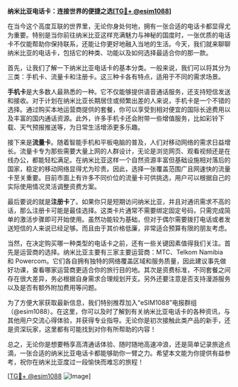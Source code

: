 **纳米比亚电话卡：连接世界的便捷之选[[TG💪+ @esim1088](https://t.me/s/esim1088)]**

在当今这个高度互联的世界里，无论你身处何地，拥有一张合适的电话卡都显得尤为重要。特别是当你前往纳米比亚这样充满魅力与神秘的国度时，一张优质的电话卡不仅能帮助你保持联系，还能让你更好地融入当地的生活。今天，我们就来聊聊纳米比亚的电话卡，包括它的种类、功能以及如何选择最适合你的那一款。

首先，让我们了解一下纳米比亚电话卡的基本分类。一般来说，我们可以将其分为三类：手机卡、流量卡和注册卡。这三种卡各有特点，适用于不同的需求场景。

**手机卡**是大多数人最熟悉的一种。它不仅能够提供语音通话服务，还支持短信发送和接收。对于计划在纳米比亚长期居住或频繁出差的人来说，手机卡是一个不错的选择。通过购买本地运营商提供的套餐，你可以享受到相对便宜的国际长途费用以及丰富的国内通话资源。此外，许多手机卡还会附带一些增值服务，比如彩铃下载、天气预报推送等，为日常生活增添更多乐趣。

接下来是**流量卡**。随着智能手机和平板电脑的普及，人们对移动网络的需求日益增长。流量卡专为那些需要大量上网的人群设计，无论是浏览网页、观看视频还是在线办公，都能轻松满足。在纳米比亚这样一个自然资源丰富但基础设施相对落后的国家，稳定的移动网络显得尤为珍贵。因此，选择一张覆盖范围广且网速快的流量卡至关重要。目前市面上有许多不同价位的流量卡可供挑选，用户可以根据自己的实际使用情况灵活调整资费方案。

最后要说的就是**注册卡**了。如果你只是短期访问纳米比亚，并且对通讯需求不高的话，那么注册卡可能是最佳选择。这类卡片通常不需要绑定固定号码，只需完成简单的激活步骤即可开始使用。虽然功能较为基础，但对于偶尔需要拨打电话或者发送短信的人来说已经足够。而且由于其价格低廉，非常适合预算有限的朋友考虑。

当然，在决定购买哪一种类型的电话卡之前，还有一些关键因素值得我们关注。首先是运营商的选择。纳米比亚主要有三家主要运营商：MTC、Telkom Namibia 和 Powercom。它们各自拥有独特的网络覆盖区域和服务质量，因此建议事先做好功课，查看哪家运营商更适合你的旅行目的地。其次是资费标准，不同套餐之间存在很大差异，务必根据自身需求合理规划开支。另外还要注意是否支持漫游服务以及是否有额外附加费用等问题。

为了方便大家获取最新信息，我们特别推荐加入“eSIM1088”电报群组（@esim1088）。在这里，你可以及时了解到有关纳米比亚电话卡的各种资讯，与其他用户交流心得体验，并获得专业指导。无论你是初次接触此类产品的新手，还是资深玩家，这里都有可能找到对你有所帮助的内容！

总之，无论你是想要畅享高清通话体验、随时随地高速冲浪，还是简单记录旅途点滴，一张合适的纳米比亚电话卡都能够助你一臂之力。希望本文能为你提供有益参考，祝你在纳米比亚度过一段愉快而难忘的旅程！

[[TG💪+ @esim1088](https://t.me/s/esim1088) ![Image](https://i.postimg.cc/4NQfJmqS/Snipaste-2025-05-13-00-14-12.png)]